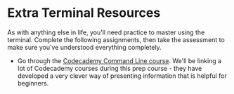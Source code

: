 # Extra Terminal Resources

As with anything else in life, you'll need practice to master using the terminal. Complete the following assignments, then take the assessment to make sure you've understood everything completely.

- Go through the [Codecademy Command Line course](https://www.codecademy.com/learn/learn-the-command-line). We'll be linking a lot of Codecademy courses during this prep course - they have developed a very clever way of presenting information that is helpful for beginners.

